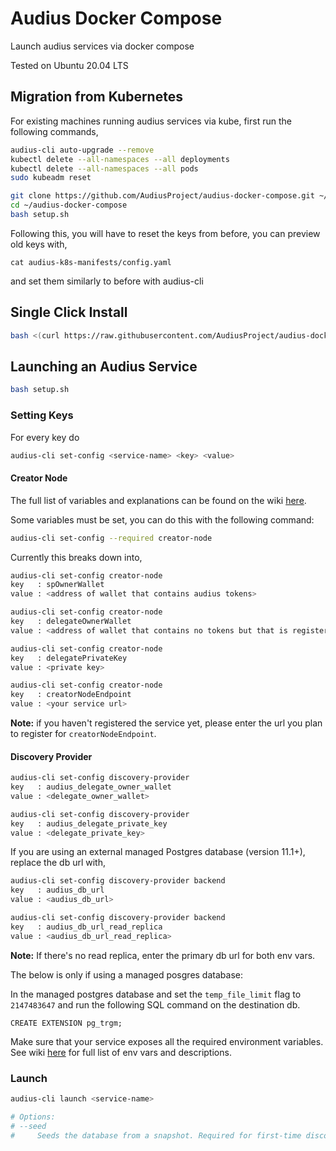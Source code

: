 # Audius Docker Compose

Launch audius services via docker compose

Tested on Ubuntu 20.04 LTS

## Migration from Kubernetes

For existing machines running audius services via kube, first run the following commands,
```sh
audius-cli auto-upgrade --remove
kubectl delete --all-namespaces --all deployments
kubectl delete --all-namespaces --all pods
sudo kubeadm reset

git clone https://github.com/AudiusProject/audius-docker-compose.git ~/audius-docker-compose
cd ~/audius-docker-compose
bash setup.sh
```

Following this, you will have to reset the keys from before, you can preview old keys with,
```
cat audius-k8s-manifests/config.yaml
```
and set them similarly to before with audius-cli

## Single Click Install

```sh
bash <(curl https://raw.githubusercontent.com/AudiusProject/audius-docker-compose/main/install.sh)
```

## Launching an Audius Service

```sh
bash setup.sh
```

### Setting Keys

For every key do
```sh
audius-cli set-config <service-name> <key> <value>
```

#### Creator Node
The full list of variables and explanations can be found on the wiki [here](https://github.com/AudiusProject/audius-protocol/wiki/Content-Node:-Configuration-Details#required-environment-variables).

Some variables must be set, you can do this with the following command:
```sh
audius-cli set-config --required creator-node
```

Currently this breaks down into,

```sh
audius-cli set-config creator-node
key   : spOwnerWallet
value : <address of wallet that contains audius tokens>

audius-cli set-config creator-node
key   : delegateOwnerWallet
value : <address of wallet that contains no tokens but that is registered on chain>

audius-cli set-config creator-node
key   : delegatePrivateKey
value : <private key>

audius-cli set-config creator-node
key   : creatorNodeEndpoint
value : <your service url>
```
**Note:** if you haven't registered the service yet, please enter the url you plan to register for `creatorNodeEndpoint`.

#### Discovery Provider
```sh
audius-cli set-config discovery-provider
key   : audius_delegate_owner_wallet
value : <delegate_owner_wallet>

audius-cli set-config discovery-provider
key   : audius_delegate_private_key
value : <delegate_private_key>
```

If you are using an external managed Postgres database (version 11.1+), replace the db url with,
```sh
audius-cli set-config discovery-provider backend
key   : audius_db_url
value : <audius_db_url>

audius-cli set-config discovery-provider backend
key   : audius_db_url_read_replica
value : <audius_db_url_read_replica>
```

**Note:** If there's no read replica, enter the primary db url for both env vars.

The below is only if using a managed posgres database:

In the managed postgres database and set the `temp_file_limit` flag to `2147483647` and run the following SQL command on the destination db.
```
CREATE EXTENSION pg_trgm;
```

Make sure that your service exposes all the required environment variables. See wiki [here](https://github.com/AudiusProject/audius-protocol/wiki/Discovery-Node:-Configuration-Details#required-environment-variables) for full list of env vars and descriptions.

### Launch
```sh
audius-cli launch <service-name>

# Options:
# --seed
#     Seeds the database from a snapshot. Required for first-time discovery setup.
```
